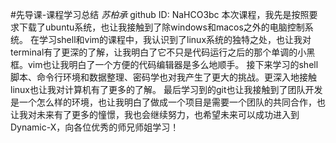 #先导课-课程学习总结
          *苏柏承*
github ID: NaHCO3bc
   本次课程，我先是按照要求下载了ubuntu系统，也让我接触到了除windows和macos之外的电脑控制系统。
在学习shell和vim的课程中，我认识到了linux系统的独特之处，也让我对terminal有了更深的了解，让我明白了它不只是代码运行之后的那个单调的小黑框。vim也让我明白了一个方便的代码编辑器是多么地顺手。
接下来学习的shell脚本、命令行环境和数据整理、密码学也对我产生了更大的挑战。更深入地接触linux也让我对计算机有了更多的了解。
最后学习到的git也让我接触到了团队开发是一个怎么样的环境，也让我明白了做成一个项目是需要一个团队的共同合作，也让我对未来有了更多的憧憬，我也会继续努力，也希望未来可以成功进入到Dynamic-X，向各位优秀的师兄师姐学习！